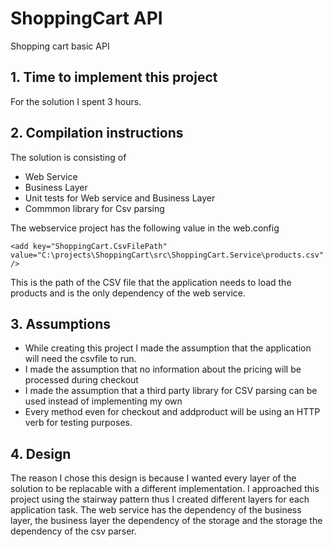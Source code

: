 # ShoppingCart API
Shopping cart basic API

## 1. Time to implement this project
For the solution I spent 3 hours.

## 2. Compilation instructions
The solution is consisting of
- Web Service
- Business Layer
- Unit tests for Web service and Business Layer
- Commmon library for Csv parsing

The webservice project has the following value in the web.config
```
<add key="ShoppingCart.CsvFilePath" value="C:\projects\ShoppingCart\src\ShoppingCart.Service\products.csv" />
```
This is the path of the CSV file that the application needs to load the products and is the only dependency of the 
web service.

## 3. Assumptions
* While creating this project I made the assumption that the application will need the csvfile to run.
* I made the assumption that no information about the pricing will be processed during checkout
* I made the assumption that a third party library for CSV parsing can be used instead of implementing my own
* Every method even for checkout and addproduct will be using an HTTP verb for testing purposes.

## 4. Design
The reason I chose this design is because I wanted every layer of the solution to be replacable with a different implementation.
I approached this project using the stairway pattern thus I created different layers for each application task.
The web service has the dependency of the business layer, the business layer the dependency of the storage and the storage
the dependency of the csv parser.
